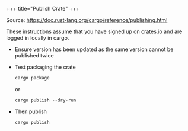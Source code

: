 +++
title="Publish Crate"
+++

Source: <https://doc.rust-lang.org/cargo/reference/publishing.html>

These instructions assume that you have signed up on crates.io and are logged in locally in cargo.


- Ensure version has been updated as the same version cannot be published twice
- Test packaging the crate
  ```rust
  cargo package
  ```

  or

  ```rust
  cargo publish --dry-run
  ```
- Then publish
  ```rust
  cargo publish
  ```